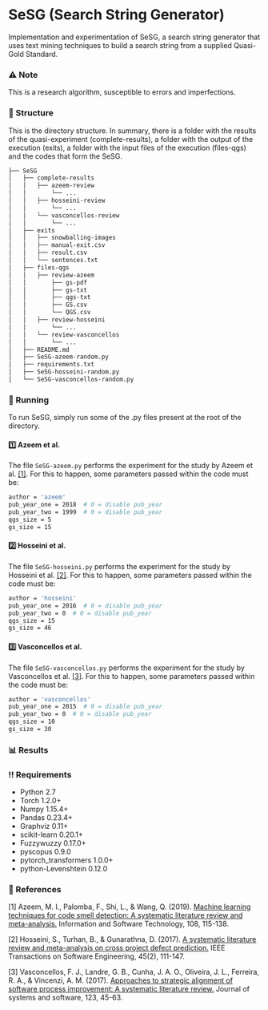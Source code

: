 # SeSG (Search String Generator)

Implementation and experimentation of SeSG, a search string generator that uses text mining techniques to build a search string from a supplied Quasi-Gold Standard.

### :warning: Note

This is a research algorithm, susceptible to errors and imperfections.

### :file_folder: Structure
This is the directory structure. In summary, there is a folder with the results of the quasi-experiment (complete-results), a folder with the output of the execution (exits), a folder with the input files of the execution (files-qgs) and the codes that form the SeSG.

```bash
├── SeSG
│   ├── complete-results
│   │   ├── azeem-review
│   │       └── ...
│   │   ├── hosseini-review
│   │       └── ...
│   │   └── vasconcellos-review
│   │       └── ...
│   ├── exits
│   │   ├── snowballing-images
│   │   ├── manual-exit.csv
│   │   ├── result.csv
│   │   └── sentences.txt
│   ├── files-qgs
│   │   ├── review-azeem
│   │       ├── gs-pdf
│   │       ├── gs-txt
│   │       ├── qgs-txt
│   │       ├── GS.csv
│   │       └── QGS.csv
│   │   ├── review-hosseini
│   │       └── ...
│   │   └── review-vasconcellos
│   │       └── ...
│   ├── README.md
│   ├── SeSG-azeem-random.py
│   ├── requirements.txt
│   ├── SeSG-hosseini-random.py
│   └── SeSG-vasconcellos-random.py

```

###  :runner: Running

To run SeSG, simply run some of the .py files present at the root of the directory.

####  :one: Azeem et al.

The file `SeSG-azeem.py` performs the experiment for the study by Azeem et al. [[1]](#1). For this to happen, some parameters passed within the code must be:

```bash
author = 'azeem'
pub_year_one = 2018  # 0 = disable pub_year
pub_year_two = 1999  # 0 = disable pub_year
qgs_size = 5
gs_size = 15
```

####  :two: Hosseini et al.

The file `SeSG-hosseini.py` performs the experiment for the study by Hosseini et al. [[2]](#2). For this to happen, some parameters passed within the code must be:

```bash
author = 'hosseini'
pub_year_one = 2016  # 0 = disable pub_year
pub_year_two = 0  # 0 = disable pub_year
qgs_size = 15
gs_size = 46
```

####  :three: Vasconcellos et al.

The file `SeSG-vasconcellos.py` performs the experiment for the study by Vasconcellos et al. [[3]](#3). For this to happen, some parameters passed within the code must be:

```bash
author = 'vasconcellos'
pub_year_one = 2015  # 0 = disable pub_year
pub_year_two = 0  # 0 = disable pub_year
qgs_size = 10
gs_size = 30
```

###  :bar_chart: Results

###   :bangbang: Requirements
* Python 2.7
* Torch 1.2.0+
* Numpy 1.15.4+
* Pandas 0.23.4+
* Graphviz 0.11+
* scikit-learn 0.20.1+
* Fuzzywuzzy 0.17.0+
* pyscopus 0.9.0
* pytorch_transformers 1.0.0+
* python-Levenshtein 0.12.0

### :page_facing_up: References
<a id="1">[1]</a> Azeem, M. I., Palomba, F., Shi, L., & Wang, Q. (2019). [Machine learning techniques for code smell detection: A systematic literature review and meta-analysis.](https://www.sciencedirect.com/science/article/abs/pii/S0950584918302623) Information and Software Technology, 108, 115-138.

<a id="2">[2]</a> Hosseini, S., Turhan, B., & Gunarathna, D. (2017). [A systematic literature review and meta-analysis on cross project defect prediction.](https://ieeexplore.ieee.org/abstract/document/8097045/) IEEE Transactions on Software Engineering, 45(2), 111-147.

<a id="3">[3]</a> Vasconcellos, F. J., Landre, G. B., Cunha, J. A. O., Oliveira, J. L., Ferreira, R. A., & Vincenzi, A. M. (2017). [Approaches to strategic alignment of software process improvement: A systematic literature review.](https://www.sciencedirect.com/science/article/pii/S0164121216301893) Journal of systems and software, 123, 45-63.
